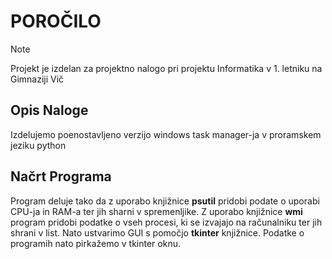 # POROČILO
>[!NOTE]
>Projekt je izdelan za projektno nalogo pri projektu Informatika v 1. letniku na Gimnaziji Vič
## Opis Naloge
Izdelujemo poenostavljeno verzijo windows task manager-ja v proramskem jeziku python
## Načrt Programa
Program deluje tako da z uporabo knjižnice **psutil** pridobi podate o uporabi CPU-ja in RAM-a ter jih sharni v spremenljike. Z uporabo knjižnice **wmi** program pridobi podatke o vseh procesi, ki se izvajajo na računalniku ter jih shrani v list. Nato ustvarimo GUI s pomočjo **tkinter** knjižnice. Podatke o programih nato pirkažemo v tkinter oknu. 
